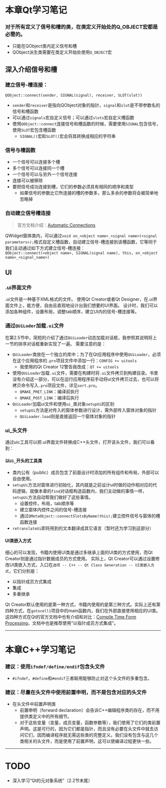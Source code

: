 # 本章Qt学习笔记
### 对于所有定义了信号和槽的类，在类定义开始处的Q_OBJECT宏都是必需的。
+ 只能在QObject类内定义信号和槽
+ QObject派生类需要在类定义开始处使用`Q_OBJECT`宏

## 深入介绍信号和槽
### 建立信号-槽连接：
`QObject::connect(sender, SIGNAL(signal), receiver, SLOT(slot))`
+ `sender`和`receiver`是指向QObject对象的指针，`signal`和`slot`是不带参数名的信号和槽函数
+ 可以通过`signals`宏自定义信号；可以通过`slots`宏自定义槽函数
+ 使用`QObject::connect`连接信号和槽函数的时候，需要使用`SIGNAL`包含信号，使用`SLOT`宏包含槽函数
  + `SIGNAL()`宏和`SLOT()`宏会将其转换成相应的字符串

### 信号与槽函数
  + 一个信号可以连接多个槽
  + 多个信号可以连接同一个槽
  + 一个信号可以与另外一个信号连接
  + 连接可以被移除
  + 要把信号成功连接到槽，它们的参数必须具有相同的顺序和类型
    + 如果信号的参数比它所连接的槽的参数多，那么多余的参数将会被简单地忽略掉

### 自动建立信号槽连接
> 官方文档介绍：[Automatic Connections](https://doc.qt.io/archives/qt-4.8/designer-using-a-ui-file.html#automatic-connections)

QWidget窗体类内，可以通过`void on_<object name>_<signal name>(<signal parameters>);`格式自定义槽函数，自动建立信号-槽连接到该槽函数，它等同于我们主动通过如下方式建立信号-槽连接：  
`QObject::connect(<object name>, SIGNAL(signal name), this, on_<object name>_<signal_name>)`

## UI
### .ui界面文件
.ui文件是一种基于XML格式的文件。
使用Qt Creator或者Qt Designer，在.ui界面文件上，能方便，自由且直观地设计出我们想要的UI界面。
设计时，我们可以添加各种组件，设置布局，调整tab顺序，建立UI内的信号-槽连接等。

### 通过`QUiLoder`加载`.ui`文件
在第2.5节中，简短的介绍了通过`QUiLoader`动态加载对话框，我参照其说明将上一节的排序对话框重新实现了一遍。
需要注意的是：
+ `QUiLoader`类放在一个独立的库中；为了在Qt应用程序中使用`QUiLoader`，必须在这个应用程序的`.pro`项目文件中添加一行：`CONFIG += uitools`
  + 我使用的Qt Creator 12警告我改成：`QT += uitools`
+ 使用`QUiLoader`加载`.ui`文件，需要在构建时将`.ui`文件拷贝到构建目录。书里没有介绍这一部分，可以在运行应用程序前手动将ui文件拷贝过去，也可以将拷贝命令写入`.pro`项目文件，详见`sort.pro`。
  + `QMAKE_PRET_LINK`：编译前执行
  + `QMAKE_POST_LINK`：编译后执行
+ `QUiLoader`加载ui文件和使用`ui_`类对象`setupUi`的区别
  + `setupUi`方法是对传入的窗体参数进行设计，需外部传入窗体对象的指针
  + `QUiLoader.load`则是直接返回一个窗体对象的指针

### ui_头文件
通过uic工具可以把.ui界面文件转换成C++头文件，打开该头文件，我们可以看到：
#### 以`Ui_`开头的工具类
+ 类内公有（public）成员包含了前面设计时添加的所有组件和布局，外部可以自由使用。
+ `setupUi`方法对窗体进行初始化，其内就是之前设计ui时做的动作相对应的代码逻辑，就像本章的`find`对话框构造函数内，我们主动做的事情一样，`setupUi`方法自动帮我们做好了这些事情。
  + 设置控件，布局，tab顺序等
  + 建立窗体内控件之间的信号-槽连接
  + 通过`QMetaObject::connectSlotsByName(this);`建立控件信号与窗体的槽函数连接
+ `retranslateUi`即将用到的文本翻译成其它语言（暂时还为学习到这部分）

#### UI类嵌入方式
细心的可以发现，书籍内使用UI类是通过多继承上面的UI类的方式使用，而Qt Creator则是通过指针数据成员的方式使用。
实际上，Qt Creator可以通过设置修改UI类嵌入方式，入口在`选项 -- C++ -- Qt Class Generation -- UI类嵌入方式`，它们分别是：
+ 以指针成员方式集成
+ 集成
+ 多重继承

Qt Creator默认使用的是第一种方式，书籍内使用的是第三种方式。实际上还有第四种方式，在`gotocell1`项目中的main函数内，我们在外部直接使用相应的UI类。这四种方式在Qt的官方文档中也有介绍和对比：[Compile Time Form Processing](https://doc.qt.io/archives/qt-4.8/designer-using-a-ui-file.html#compile-time-form-processing)，文档中也是推荐使用“以指针成员方式集成”。

---
# 本章C++学习笔记
### 建议：使用`ifndef/define/endif`包含头文件
+ `#ifndef`，`#define`和`#endif`三者联用能够防止对这个头文件的多重包含。

### 建议：尽量在头文件中使用前置申明，而不是包含对应的头文件
+ 在头文件中前置声明类
  + 前置申明（forward declaration）会告诉C++编辑程序类的存在，而不用提供类定义中的所有细节。
  + 对于这些变量（变量，成员变量，函数参数等），我们使用了它们的类前置声明。这是可行的，因为它们都是指针，而且没有必要在头文件中就去访问它们，因而编译程序就无需这些类的完整定义。我们没有包含与这几个类相关的头文件，而是使用了前置声明，这可以使编译过程更快一些。

---
# TODO
- 深入学习“Qt的元对象系统”（2.2节末尾）